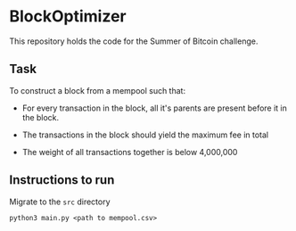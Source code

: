 # BlockOptimizer

This repository holds the code for the Summer of Bitcoin challenge. 

## Task
To construct a block from a mempool such that:                          

- For every transaction in the block, all it's parents are present before it in the block.

- The transactions in the block should yield the maximum fee in total

- The weight of all transactions together is below 4,000,000

## Instructions to run
Migrate to the ```src``` directory

```
python3 main.py <path to mempool.csv>
```
